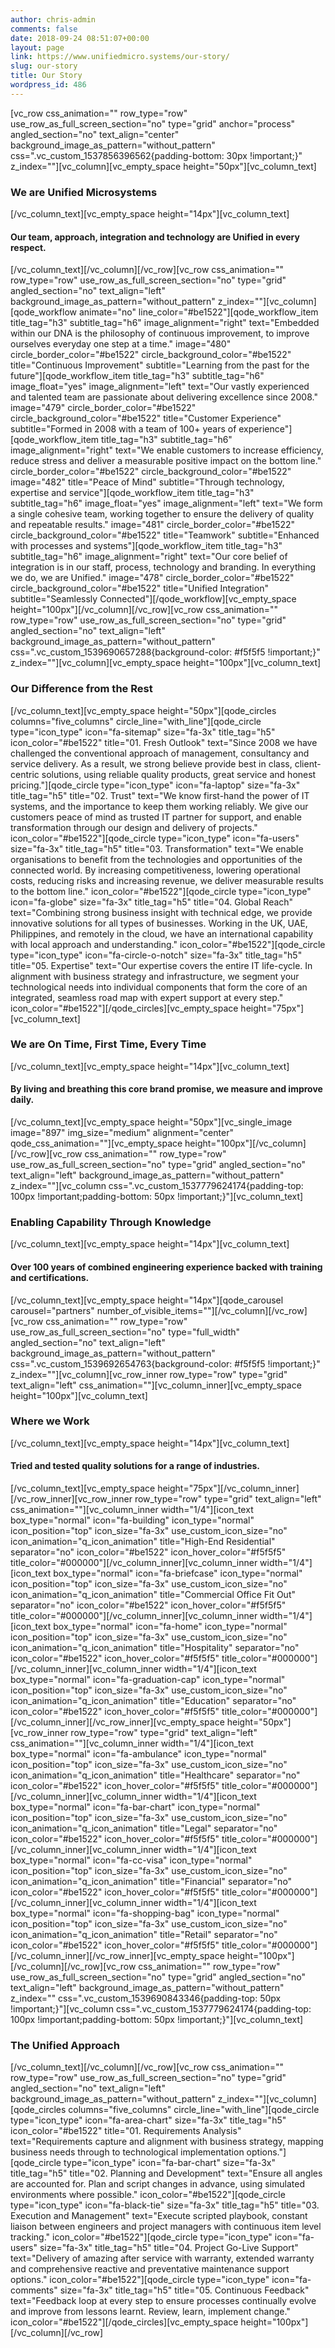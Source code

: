 ```yaml
---
author: chris-admin
comments: false
date: 2018-09-24 08:51:07+00:00
layout: page
link: https://www.unifiedmicro.systems/our-story/
slug: our-story
title: Our Story
wordpress_id: 486
---
```


[vc_row css_animation="" row_type="row" use_row_as_full_screen_section="no" type="grid" anchor="process" angled_section="no" text_align="center" background_image_as_pattern="without_pattern" css=".vc_custom_1537856396562{padding-bottom: 30px !important;}" z_index=""][vc_column][vc_empty_space height="50px"][vc_column_text]


### We are Unified Microsystems


[/vc_column_text][vc_empty_space height="14px"][vc_column_text]


#### Our team, approach, integration and technology are Unified in every respect.


[/vc_column_text][/vc_column][/vc_row][vc_row css_animation="" row_type="row" use_row_as_full_screen_section="no" type="grid" angled_section="no" text_align="left" background_image_as_pattern="without_pattern" z_index=""][vc_column][qode_workflow animate="no" line_color="#be1522"][qode_workflow_item title_tag="h3" subtitle_tag="h6" image_alignment="right" text="Embedded within our DNA is the philosophy of continuous improvement, to improve ourselves everyday one step at a time." image="480" circle_border_color="#be1522" circle_background_color="#be1522" title="Continuous Improvement" subtitle="Learning from the past for the future"][qode_workflow_item title_tag="h3" subtitle_tag="h6" image_float="yes" image_alignment="left" text="Our vastly experienced and talented team are passionate about delivering excellence since 2008." image="479" circle_border_color="#be1522" circle_background_color="#be1522" title="Customer Experience" subtitle="Formed in 2008 with a team of 100+ years of experience"][qode_workflow_item title_tag="h3" subtitle_tag="h6" image_alignment="right" text="We enable customers to increase efficiency, reduce stress and deliver a measurable positive impact on the bottom line." circle_border_color="#be1522" circle_background_color="#be1522" image="482" title="Peace of Mind" subtitle="Through technology, expertise and service"][qode_workflow_item title_tag="h3" subtitle_tag="h6" image_float="yes" image_alignment="left" text="We form a single cohesive team, working together to ensure the delivery of quality and repeatable results." image="481" circle_border_color="#be1522" circle_background_color="#be1522" title="Teamwork" subtitle="Enhanced with processes and systems"][qode_workflow_item title_tag="h3" subtitle_tag="h6" image_alignment="right" text="Our core belief of integration is in our staff, process, technology and branding. In everything we do, we are Unified." image="478" circle_border_color="#be1522" circle_background_color="#be1522" title="Unified Integration" subtitle="Seamlessly Connected"][/qode_workflow][vc_empty_space height="100px"][/vc_column][/vc_row][vc_row css_animation="" row_type="row" use_row_as_full_screen_section="no" type="grid" angled_section="no" text_align="left" background_image_as_pattern="without_pattern" css=".vc_custom_1539690657288{background-color: #f5f5f5 !important;}" z_index=""][vc_column][vc_empty_space height="100px"][vc_column_text]


### Our Difference from the Rest


[/vc_column_text][vc_empty_space height="50px"][qode_circles columns="five_columns" circle_line="with_line"][qode_circle type="icon_type" icon="fa-sitemap" size="fa-3x" title_tag="h5" icon_color="#be1522" title="01. Fresh Outlook" text="Since 2008 we have challenged the conventional approach of management, consultancy and service delivery. As a result, we strong believe provide best in class, client-centric solutions, using reliable quality products, great service and honest pricing."][qode_circle type="icon_type" icon="fa-laptop" size="fa-3x" title_tag="h5" title="02. Trust" text="We know first-hand the power of IT systems, and the importance to keep them working reliably. We give our customers peace of mind as trusted IT partner for support, and enable transformation through our design and delivery of projects." icon_color="#be1522"][qode_circle type="icon_type" icon="fa-users" size="fa-3x" title_tag="h5" title="03. Transformation" text="We enable organisations to benefit from the technologies and opportunities of the connected world. By increasing competitiveness, lowering operational costs, reducing risks and increasing revenue, we deliver measurable results to the bottom line." icon_color="#be1522"][qode_circle type="icon_type" icon="fa-globe" size="fa-3x" title_tag="h5" title="04. Global Reach" text="Combining strong business insight with technical edge, we provide innovative solutions for all types of businesses. Working in the UK, UAE, Philippines, and remotely in the cloud, we have an international capability with local approach and understanding." icon_color="#be1522"][qode_circle type="icon_type" icon="fa-circle-o-notch" size="fa-3x" title_tag="h5" title="05. Expertise" text="Our expertise covers the entire IT life-cycle. In alignment with business strategy and infrastructure, we segment your technological needs into individual components that form the core of an integrated, seamless road map with expert support at every step." icon_color="#be1522"][/qode_circles][vc_empty_space height="75px"][vc_column_text]


### We are On Time, First Time, Every Time


[/vc_column_text][vc_empty_space height="14px"][vc_column_text]


#### By living and breathing this core brand promise, we measure and improve daily.


[/vc_column_text][vc_empty_space height="50px"][vc_single_image image="897" img_size="medium" alignment="center" qode_css_animation=""][vc_empty_space height="100px"][/vc_column][/vc_row][vc_row css_animation="" row_type="row" use_row_as_full_screen_section="no" type="grid" angled_section="no" text_align="left" background_image_as_pattern="without_pattern" z_index=""][vc_column css=".vc_custom_1537779624174{padding-top: 100px !important;padding-bottom: 50px !important;}"][vc_column_text]


### Enabling Capability Through Knowledge


[/vc_column_text][vc_empty_space height="14px"][vc_column_text]


#### Over 100 years of combined engineering experience backed with training and certifications.


[/vc_column_text][vc_empty_space height="14px"][qode_carousel carousel="partners" number_of_visible_items=""][/vc_column][/vc_row][vc_row css_animation="" row_type="row" use_row_as_full_screen_section="no" type="full_width" angled_section="no" text_align="left" background_image_as_pattern="without_pattern" css=".vc_custom_1539692654763{background-color: #f5f5f5 !important;}" z_index=""][vc_column][vc_row_inner row_type="row" type="grid" text_align="left" css_animation=""][vc_column_inner][vc_empty_space height="100px"][vc_column_text]


### Where we Work


[/vc_column_text][vc_empty_space height="14px"][vc_column_text]


#### Tried and tested quality solutions for a range of industries.


[/vc_column_text][vc_empty_space height="75px"][/vc_column_inner][/vc_row_inner][vc_row_inner row_type="row" type="grid" text_align="left" css_animation=""][vc_column_inner width="1/4"][icon_text box_type="normal" icon="fa-building" icon_type="normal" icon_position="top" icon_size="fa-3x" use_custom_icon_size="no" icon_animation="q_icon_animation" title="High-End Residential" separator="no" icon_color="#be1522" icon_hover_color="#f5f5f5" title_color="#000000"][/vc_column_inner][vc_column_inner width="1/4"][icon_text box_type="normal" icon="fa-briefcase" icon_type="normal" icon_position="top" icon_size="fa-3x" use_custom_icon_size="no" icon_animation="q_icon_animation" title="Commercial Office Fit Out" separator="no" icon_color="#be1522" icon_hover_color="#f5f5f5" title_color="#000000"][/vc_column_inner][vc_column_inner width="1/4"][icon_text box_type="normal" icon="fa-home" icon_type="normal" icon_position="top" icon_size="fa-3x" use_custom_icon_size="no" icon_animation="q_icon_animation" title="Hospitality" separator="no" icon_color="#be1522" icon_hover_color="#f5f5f5" title_color="#000000"][/vc_column_inner][vc_column_inner width="1/4"][icon_text box_type="normal" icon="fa-graduation-cap" icon_type="normal" icon_position="top" icon_size="fa-3x" use_custom_icon_size="no" icon_animation="q_icon_animation" title="Education" separator="no" icon_color="#be1522" icon_hover_color="#f5f5f5" title_color="#000000"][/vc_column_inner][/vc_row_inner][vc_empty_space height="50px"][vc_row_inner row_type="row" type="grid" text_align="left" css_animation=""][vc_column_inner width="1/4"][icon_text box_type="normal" icon="fa-ambulance" icon_type="normal" icon_position="top" icon_size="fa-3x" use_custom_icon_size="no" icon_animation="q_icon_animation" title="Healthcare" separator="no" icon_color="#be1522" icon_hover_color="#f5f5f5" title_color="#000000"][/vc_column_inner][vc_column_inner width="1/4"][icon_text box_type="normal" icon="fa-bar-chart" icon_type="normal" icon_position="top" icon_size="fa-3x" use_custom_icon_size="no" icon_animation="q_icon_animation" title="Legal" separator="no" icon_color="#be1522" icon_hover_color="#f5f5f5" title_color="#000000"][/vc_column_inner][vc_column_inner width="1/4"][icon_text box_type="normal" icon="fa-cc-visa" icon_type="normal" icon_position="top" icon_size="fa-3x" use_custom_icon_size="no" icon_animation="q_icon_animation" title="Financial" separator="no" icon_color="#be1522" icon_hover_color="#f5f5f5" title_color="#000000"][/vc_column_inner][vc_column_inner width="1/4"][icon_text box_type="normal" icon="fa-shopping-bag" icon_type="normal" icon_position="top" icon_size="fa-3x" use_custom_icon_size="no" icon_animation="q_icon_animation" title="Retail" separator="no" icon_color="#be1522" icon_hover_color="#f5f5f5" title_color="#000000"][/vc_column_inner][/vc_row_inner][vc_empty_space height="100px"][/vc_column][/vc_row][vc_row css_animation="" row_type="row" use_row_as_full_screen_section="no" type="grid" angled_section="no" text_align="left" background_image_as_pattern="without_pattern" z_index="" css=".vc_custom_1539690843346{padding-top: 50px !important;}"][vc_column css=".vc_custom_1537779624174{padding-top: 100px !important;padding-bottom: 50px !important;}"][vc_column_text]


### The Unified Approach


[/vc_column_text][/vc_column][/vc_row][vc_row css_animation="" row_type="row" use_row_as_full_screen_section="no" type="grid" angled_section="no" text_align="left" background_image_as_pattern="without_pattern" z_index=""][vc_column][qode_circles columns="five_columns" circle_line="with_line"][qode_circle type="icon_type" icon="fa-area-chart" size="fa-3x" title_tag="h5" icon_color="#be1522" title="01. Requirements Analysis" text="Requirements capture and alignment with business strategy, mapping business needs through to technological implementation options."][qode_circle type="icon_type" icon="fa-bar-chart" size="fa-3x" title_tag="h5" title="02. Planning and Development" text="Ensure all angles are accounted for. Plan and script changes in advance, using simulated environments where possible." icon_color="#be1522"][qode_circle type="icon_type" icon="fa-black-tie" size="fa-3x" title_tag="h5" title="03. Execution and Management" text="Execute scripted playbook, constant liaison between engineers and project managers with continuous item level tracking." icon_color="#be1522"][qode_circle type="icon_type" icon="fa-users" size="fa-3x" title_tag="h5" title="04. Project Go-Live Support" text="Delivery of amazing after service with warranty, extended warranty and comprehensive reactive and preventative maintenance support options." icon_color="#be1522"][qode_circle type="icon_type" icon="fa-comments" size="fa-3x" title_tag="h5" title="05. Continuous Feedback" text="Feedback loop at every step to ensure processes continually evolve and improve from lessons learnt. Review, learn, implement change." icon_color="#be1522"][/qode_circles][vc_empty_space height="100px"][/vc_column][/vc_row]
